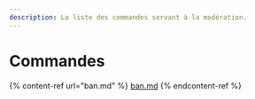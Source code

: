 ```yaml
---
description: La liste des commandes servant à la modération.
---
```


# Commandes

{% content-ref url="ban.md" %}
[ban.md](ban.md)
{% endcontent-ref %}
